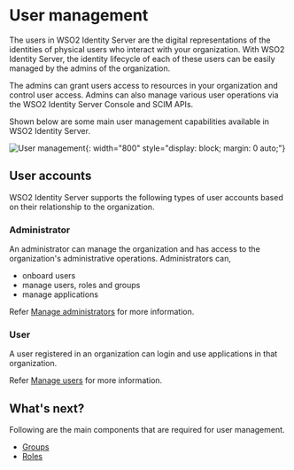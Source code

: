 # User management

The users in WSO2 Identity Server are the digital representations of the identities of physical users who interact with your
organization. With WSO2 Identity Server, the identity lifecycle of each of these users can be easily managed by the admins of the
organization.

The admins can grant users access to resources in your organization and control user access. Admins can also manage various user operations via the WSO2 Identity Server Console and SCIM APIs.

Shown below are some main user management capabilities available in WSO2 Identity Server.

![User management]({{base_path}}/assets/img/guides/users/user-management-overview.png){: width="800" style="display: block; margin: 0 auto;"}

## User accounts

WSO2 Identity Server supports the following types of user accounts based on their relationship to the organization.

### Administrator

An administrator can manage the organization and has access to the organization's administrative operations. Administrators can,

* onboard users
* manage users, roles and groups
* manage applications

Refer [Manage administrators]({{base_path}}/guides/users/manage-collaborators/) for more information.

### User

A user registered in an organization can login and use applications in that organization.

Refer [Manage users]({{base_path}}/guides/users/manage-customers/) for more information.

## What's next?

Following are the main components that are required for user management.

- [Groups]({{base_path}}/guides/users/manage-groups/)
- [Roles]({{base_path}}/references/user-management/user-roles/)
